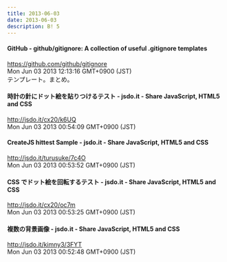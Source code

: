 ```yaml
---
title: 2013-06-03
date: 2013-06-03
description: B! 5
---
```


#### GitHub - github/gitignore: A collection of useful .gitignore templates
https://github.com/github/gitignore<br>
Mon Jun 03 2013 12:13:16 GMT+0900 (JST)<br>
テンプレート。まとめ。


#### 時計の針にドット絵を貼りつけるテスト - jsdo.it - Share JavaScript, HTML5 and CSS
http://jsdo.it/cx20/k6UQ<br>
Mon Jun 03 2013 00:54:09 GMT+0900 (JST)<br>


#### CreateJS hittest Sample - jsdo.it - Share JavaScript, HTML5 and CSS
http://jsdo.it/turusuke/7c4O<br>
Mon Jun 03 2013 00:53:52 GMT+0900 (JST)<br>


#### CSS でドット絵を回転するテスト - jsdo.it - Share JavaScript, HTML5 and CSS
http://jsdo.it/cx20/oc7m<br>
Mon Jun 03 2013 00:53:25 GMT+0900 (JST)<br>


#### 複数の背景画像 - jsdo.it - Share JavaScript, HTML5 and CSS
http://jsdo.it/kimny3/3FYT<br>
Mon Jun 03 2013 00:52:48 GMT+0900 (JST)<br>


